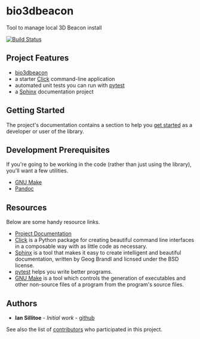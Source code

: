 # bio3dbeacon

Tool to manage local 3D Beacon install

[![Build Status](https://travis-ci.com/3D-Beacons/3d-beacons-client.svg?branch=master)](https://travis-ci.com/3D-Beacons/3d-beacons-client)

## Project Features

* [bio3dbeacon](http://Bio3DBeaconCLI.readthedocs.io/)
* a starter [Click](http://click.pocoo.org/5/) command-line application
* automated unit tests you can run with [pytest](https://docs.pytest.org/en/latest/)
* a [Sphinx](http://www.sphinx-doc.org/en/master/) documentation project

## Getting Started

The project's documentation contains a section to help you
[get started](https://Bio3DBeaconCLI.readthedocs.io/en/latest/getting_started.html) as a developer or
user of the library.

## Development Prerequisites

If you're going to be working in the code (rather than just using the library), you'll want a few utilities.

* [GNU Make](https://www.gnu.org/software/make/)
* [Pandoc](https://pandoc.org/)

## Resources

Below are some handy resource links.

* [Project Documentation](http://Bio3DBeaconCLI.readthedocs.io/)
* [Click](http://click.pocoo.org/5/) is a Python package for creating beautiful command line interfaces in a composable way with as little code as necessary.
* [Sphinx](http://www.sphinx-doc.org/en/master/) is a tool that makes it easy to create intelligent and beautiful documentation, written by Geog Brandl and licnsed under the BSD license.
* [pytest](https://docs.pytest.org/en/latest/) helps you write better programs.
* [GNU Make](https://www.gnu.org/software/make/) is a tool which controls the generation of executables and other non-source files of a program from the program's source files.


## Authors

* **Ian Sillitoe** - *Initial work* - [github](https://github.com/isillitoe)

See also the list of [contributors](https://github.com/3D-Beacons/3d-beacons-client/contributors) who participated in this project.
